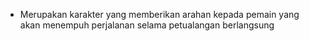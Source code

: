 - Merupakan karakter yang memberikan arahan kepada pemain yang akan menempuh perjalanan selama petualangan berlangsung